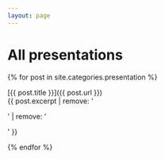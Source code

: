 ```yaml
---
layout: page
---
```

# All presentations

{% for post in site.categories.presentation %}

[{{ post.title }}]({{ post.url }})  
{{ post.excerpt | remove: '<p>' | remove: '</p>' }}

{% endfor %}
